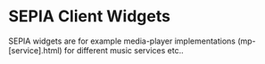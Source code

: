 # SEPIA Client Widgets

SEPIA widgets are for example media-player implementations (mp-[service].html) for different music services etc..  

